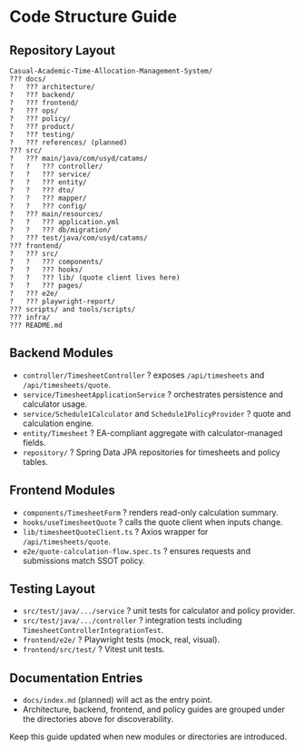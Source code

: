# Code Structure Guide

## Repository Layout
```
Casual-Academic-Time-Allocation-Management-System/
??? docs/
?   ??? architecture/
?   ??? backend/
?   ??? frontend/
?   ??? ops/
?   ??? policy/
?   ??? product/
?   ??? testing/
?   ??? references/ (planned)
??? src/
?   ??? main/java/com/usyd/catams/
?   ?   ??? controller/
?   ?   ??? service/
?   ?   ??? entity/
?   ?   ??? dto/
?   ?   ??? mapper/
?   ?   ??? config/
?   ??? main/resources/
?   ?   ??? application.yml
?   ?   ??? db/migration/
?   ??? test/java/com/usyd/catams/
??? frontend/
?   ??? src/
?   ?   ??? components/
?   ?   ??? hooks/
?   ?   ??? lib/ (quote client lives here)
?   ?   ??? pages/
?   ??? e2e/
?   ??? playwright-report/
??? scripts/ and tools/scripts/
??? infra/
??? README.md
```

## Backend Modules
- `controller/TimesheetController` ? exposes `/api/timesheets` and `/api/timesheets/quote`.
- `service/TimesheetApplicationService` ? orchestrates persistence and calculator usage.
- `service/Schedule1Calculator` and `Schedule1PolicyProvider` ? quote and calculation engine.
- `entity/Timesheet` ? EA-compliant aggregate with calculator-managed fields.
- `repository/` ? Spring Data JPA repositories for timesheets and policy tables.

## Frontend Modules
- `components/TimesheetForm` ? renders read-only calculation summary.
- `hooks/useTimesheetQuote` ? calls the quote client when inputs change.
- `lib/timesheetQuoteClient.ts` ? Axios wrapper for `/api/timesheets/quote`.
- `e2e/quote-calculation-flow.spec.ts` ? ensures requests and submissions match SSOT policy.

## Testing Layout
- `src/test/java/.../service` ? unit tests for calculator and policy provider.
- `src/test/java/.../controller` ? integration tests including `TimesheetControllerIntegrationTest`.
- `frontend/e2e/` ? Playwright tests (mock, real, visual).
- `frontend/src/test/` ? Vitest unit tests.

## Documentation Entries
- `docs/index.md` (planned) will act as the entry point.
- Architecture, backend, frontend, and policy guides are grouped under the directories above for discoverability.

Keep this guide updated when new modules or directories are introduced.
